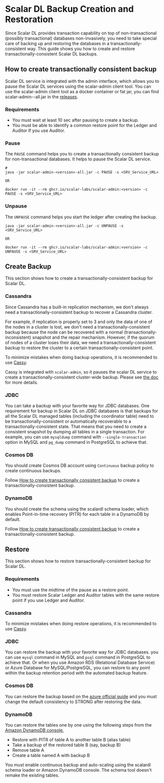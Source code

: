 # Scalar DL Backup Creation and Restoration

Since Scalar DL provides transaction capability on top of non-transactional (possibly transactional) databases non-invasively, you need to take special care of backing up and restoring the databases in a transactionally-consistent way.
This guide shows you how to create and restore transactionally-consistent Scalar DL backups.

## How to create transactionally consistent backup 

Scalar DL service is integrated with the admin interface, which allows you to pause the Scalar DL services using the scalar-admin client tool.
You can use the scalar-admin client tool as a docker container or  fat jar, you can find scalar-admin-<version>-all.jar in the [releases](https://github.com/scalar-labs/scalar-admin/releases).

### Requirements

* You must wait at least 10 sec after pausing to create a backup.
* You must be able to identify a common restore point for the Ledger and Auditor If you use Auditor.

### Pause

The `PAUSE` command helps you to create a transactionally consistent backup for non-transactional databases. It helps to pause the Scalar DL service.

```console
# 
java -jar scalar-admin-<version>-all.jar -c PAUSE -s <SRV_Service_URL>

OR

docker run -it --rm ghcr.io/scalar-labs/scalar-admin:<version> -c PAUSE -s <SRV_Service_URL>
```

### Unpause

The `UNPAUSE` command helps you start the ledger after creating the backup.

```console
java -jar scalar-admin-<version>-all.jar -c UNPAUSE -s <SRV_Service_URL>

OR

docker run -it --rm ghcr.io/scalar-labs/scalar-admin:<version> -c UNPAUSE -s <SRV_Service_URL>
```


## Create Backup

This section shows how to create a transactionally-consistent backup for Scalar DL.

### Cassandra

Since Cassandra has a built-in replication mechanism, we don't always need a transactionally-consistent backup to recover a Cassandra cluster.

For example, if replication is properly set to 3 and only the data of one of the nodes in a cluster is lost, we don't need a transactionally-consistent backup because the node can be recovered with a normal (transactionally-inconsistent) snapshot and the repair mechanism.
However, if the quorum of nodes of a cluster loses their data, we need a transactionally-consistent backup to restore the cluster to a certain transactionally-consistent point.

To minimize mistakes when doing backup operations, it is recommended to use [Cassy](https://github.com/scalar-labs/cassy).

Cassy is integrated with `scalar-admin`, so it pauses the scalar DL service to create a transactionally-consistent cluster-wide backup.
Please see [the doc](https://github.com/scalar-labs/cassy/blob/master/docs/getting-started.md#take-cluster-wide-consistent-backups) for more details.

### JDBC

You can take a backup with your favorite way for JDBC databases.
One requirement for backup in Scalar DL on JDBC databases is that backups for all the Scalar DL managed tables (including the coordinator table) need to be transactionally-consistent or automatically recoverable to a transactionally-consistent state.
That means that you need to create a consistent snapshot by dumping all tables in a single transaction. For example, you can use `mysqldump` command with `--single-transaction` option in MySQL and `pg_dump` command in PostgreSQL to achieve that.

### Cosmos DB

You should create Cosmos DB account using `Continuous` backup policy to create continuous backups.

Follow [How to create transactionally consistent backup](#how-to-create-transactionally-consistent-backup) to create a transactionally-consistent backup.

### DynamoDB

You should create the schema using the scalardl schema loader, which enables Point-in-time recovery (PITR) for each table in a DynamoDB by default.

Follow [How to create transactionally consistent backup](#how-to-create-transactionally-consistent-backup) to create a transactionally-consistent backup.

## Restore

This section shows how to restore transactionally-consistent backup for Scalar DL.

### Requirements

* You must use the midtime of the pause as a restore point.
* You must restore Scalar Ledger and Auditor tables with the same restore point if you use Ledger and Auditor.

### Cassandra

To minimize mistakes when doing restore operations, it is recommended to use [Cassy](https://github.com/scalar-labs/cassy).

### JDBC

You can restore the backup with your favorite way for JDBC databases.
you can use `mysql` command in MySQL and `psql` command in PostgreSQL to achieve that. Or when you use Amazon RDS (Relational Database Service) or Azure Database for MySQL/PostgreSQL, 
you can restore to any point within the backup retention period with the automated backup feature.

### Cosmos DB

You can restore the backup based on the [azure official guide](https://docs.microsoft.com/en-us/azure/cosmos-db/restore-account-continuous-backup#restore-account-portal) and you must change the default consistency to STRONG after restoring the data.

### DynamoDB

You can restore the tables one by one using the following steps from the [Amazon DynamoDB console](https://console.aws.amazon.com/dynamodbv2/home),

* Restore with PITR of table A to another table B (alias table)
* Take a backup of the restored table B (say, backup B)
* Remove table A
* Create a table named A with backup B

You must enable continuous backup and auto-scaling using the scalardl schema loader or Amazon DynamoDB console. The schema tool doesn't remake the existing tables.
